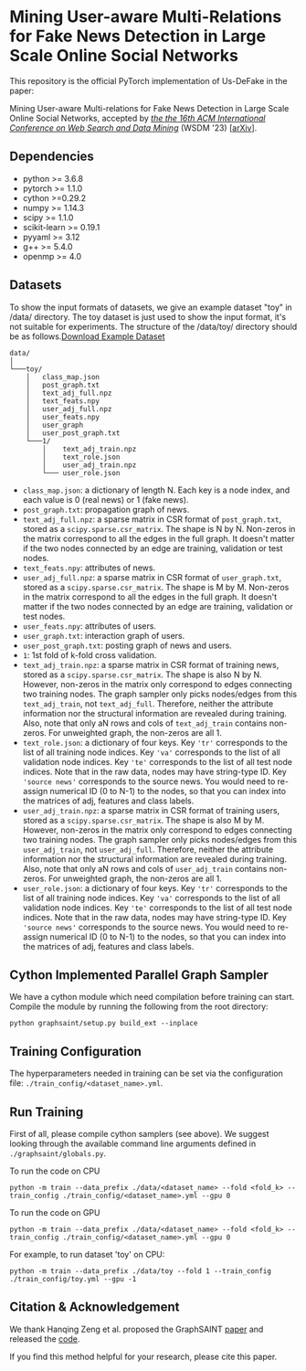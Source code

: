 # Mining User-aware Multi-Relations for Fake News Detection in Large Scale Online Social Networks

This repository is the official PyTorch implementation of Us-DeFake in the paper:

Mining User-aware Multi-relations for Fake News Detection in Large Scale Online Social Networks, accepted by [*the the 16th ACM International Conference on Web Search and Data Mining*](https://www.wsdm-conference.org/2023/program/accepted-papers) (WSDM '23) [[arXiv](https://arxiv.org/pdf/2212.10778.pdf)].


## Dependencies

* python >= 3.6.8
* pytorch >= 1.1.0
* cython >=0.29.2
* numpy >= 1.14.3
* scipy >= 1.1.0
* scikit-learn >= 0.19.1
* pyyaml >= 3.12
* g++ >= 5.4.0
* openmp >= 4.0


## Datasets

To show the input formats of datasets, we give an example dataset "toy" in /data/ directory. The toy dataset is just used to show the input format, it's not suitable for experiments. The structure of the /data/toy/ directory should be as follows.[Download Example Dataset](https://drive.google.com/drive/folders/18IwOQ7hc0S6QaOQxdp7AIHhZezzMZ0CU?usp=sharing)

```
data/
│
└───toy/
    │   class_map.json
    │   post_graph.txt
    │   text_adj_full.npz
    │   text_feats.npy
    │   user_adj_full.npz
    │   user_feats.npy
    │   user_graph
    │   user_post_graph.txt
    └───1/
        │    text_adj_train.npz
        │    text_role.json
        │    user_adj_train.npz
        └─── user_role.json
```
* `class_map.json`: a dictionary of length N. Each key is a node index, and each value is 0 (real news) or 1 (fake news).
* `post_graph.txt`: propagation graph of news. 
* `text_adj_full.npz`: a sparse matrix in CSR format of `post_graph.txt`, stored as a `scipy.sparse.csr_matrix`. The shape is N by N. Non-zeros in the matrix correspond to all the edges in the full graph. It doesn't matter if the two nodes connected by an edge are training, validation or test nodes. 
* `text_feats.npy`: attributes of news.
* `user_adj_full.npz`: a sparse matrix in CSR format of `user_graph.txt`, stored as a `scipy.sparse.csr_matrix`. The shape is M by M. Non-zeros in the matrix correspond to all the edges in the full graph. It doesn't matter if the two nodes connected by an edge are training, validation or test nodes.
* `user_feats.npy`: attributes of users.
* `user_graph.txt`: interaction graph of users.
* `user_post_graph.txt`: posting graph of news and users.  
* `1`: 1st fold of k-fold cross validation. 
* `text_adj_train.npz`: a sparse matrix in CSR format of training news, stored as a `scipy.sparse.csr_matrix`. The shape is also N by N. However, non-zeros in the matrix only correspond to edges connecting two training nodes. The graph sampler only picks nodes/edges from this `text_adj_train`, not `text_adj_full`. Therefore, neither the attribute information nor the structural information are revealed during training. Also, note that only aN rows and cols of `text_adj_train` contains non-zeros. For unweighted graph, the non-zeros are all 1.
* `text_role.json`: a dictionary of four keys. Key `'tr'` corresponds to the list of all training node indices. Key `'va'` corresponds to the list of all validation node indices. Key `'te'` corresponds to the list of all test node indices. Note that in the raw data, nodes may have string-type ID. Key `'source news'` corresponds to the source news. You would need to re-assign numerical ID (0 to N-1) to the nodes, so that you can index into the matrices of adj, features and class labels.
* `user_adj_train.npz`: a sparse matrix in CSR format of training users, stored as a `scipy.sparse.csr_matrix`. The shape is also M by M. However, non-zeros in the matrix only correspond to edges connecting two training nodes. The graph sampler only picks nodes/edges from this `user_adj_train`, not `user_adj_full`. Therefore, neither the attribute information nor the structural information are revealed during training. Also, note that only aN rows and cols of `user_adj_train` contains non-zeros. For unweighted graph, the non-zeros are all 1.
* `user_role.json`: a dictionary of four keys. Key `'tr'` corresponds to the list of all training node indices. Key `'va'` corresponds to the list of all validation node indices. Key `'te'` corresponds to the list of all test node indices. Note that in the raw data, nodes may have string-type ID. Key `'source news'` corresponds to the source news. You would need to re-assign numerical ID (0 to N-1) to the nodes, so that you can index into the matrices of adj, features and class labels.



## Cython Implemented Parallel Graph Sampler

We have a cython module which need compilation before training can start. Compile the module by running the following from the root directory:

`python graphsaint/setup.py build_ext --inplace`


## Training Configuration

The hyperparameters needed in training can be set via the configuration file: `./train_config/<dataset_name>.yml`.


## Run Training

First of all, please compile cython samplers (see above). 
We suggest looking through the available command line arguments defined in `./graphsaint/globals.py`. 

To run the code on CPU

```
python -m train --data_prefix ./data/<dataset_name> --fold <fold_k> --train_config ./train_config/<dataset_name>.yml --gpu 0
```


To run the code on GPU

```
python -m train --data_prefix ./data/<dataset_name> --fold <fold_k> --train_config ./train_config/<dataset_name>.yml --gpu 0
```

For example, to run dataset 'toy' on CPU:
```
python -m train --data_prefix ./data/toy --fold 1 --train_config ./train_config/toy.yml --gpu -1
```


## Citation & Acknowledgement

We thank Hanqing Zeng et al. proposed the GraphSAINT [paper](https://arxiv.org/abs/1907.04931) and released the [code](https://github.com/GraphSAINT/GraphSAINT). 

If you find this method helpful for your research, please cite this paper. 


